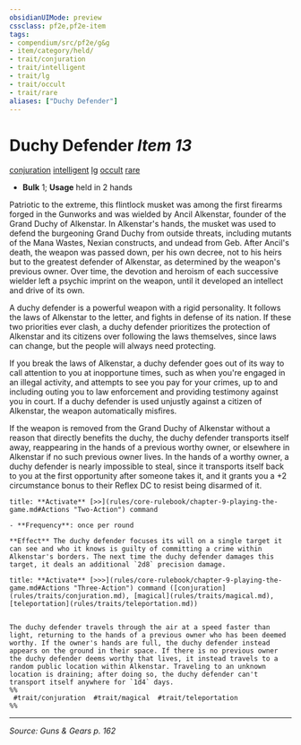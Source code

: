 ```yaml
---
obsidianUIMode: preview
cssclass: pf2e,pf2e-item
tags:
- compendium/src/pf2e/g&g
- item/category/held/
- trait/conjuration
- trait/intelligent
- trait/lg
- trait/occult
- trait/rare
aliases: ["Duchy Defender"]
---
```

# Duchy Defender *Item 13*  
[conjuration](rules/traits/conjuration.md "Conjuration School Trait")  [intelligent](rules/traits/intelligent-gmg.md "Intelligent Item Trait")  [lg](rules/traits/lg-b1.md "Lawful Good Alignment Trait")  [occult](rules/traits/occult.md "Occult Tradition Trait")  [rare](rules/traits/rare.md "Rare Rarity Trait")  

- **Bulk** 1; **Usage** held in 2 hands

Patriotic to the extreme, this flintlock musket was among the first firearms forged in the Gunworks and was wielded by Ancil Alkenstar, founder of the Grand Duchy of Alkenstar. In Alkenstar's hands, the musket was used to defend the burgeoning Grand Duchy from outside threats, including mutants of the Mana Wastes, Nexian constructs, and undead from Geb. After Ancil's death, the weapon was passed down, per his own decree, not to his heirs but to the greatest defender of Alkenstar, as determined by the weapon's previous owner. Over time, the devotion and heroism of each successive wielder left a psychic imprint on the weapon, until it developed an intellect and drive of its own.

A duchy defender is a powerful weapon with a rigid personality. It follows the laws of Alkenstar to the letter, and fights in defense of its nation. If these two priorities ever clash, a duchy defender prioritizes the protection of Alkenstar and its citizens over following the laws themselves, since laws can change, but the people will always need protecting.

If you break the laws of Alkenstar, a duchy defender goes out of its way to call attention to you at inopportune times, such as when you're engaged in an illegal activity, and attempts to see you pay for your crimes, up to and including outing you to law enforcement and providing testimony against you in court. If a duchy defender is used unjustly against a citizen of Alkenstar, the weapon automatically misfires.

If the weapon is removed from the Grand Duchy of Alkenstar without a reason that directly benefits the duchy, the duchy defender transports itself away, reappearing in the hands of a previous worthy owner, or elsewhere in Alkenstar if no such previous owner lives. In the hands of a worthy owner, a duchy defender is nearly impossible to steal, since it transports itself back to you at the first opportunity after someone takes it, and it grants you a +2 circumstance bonus to their Reflex DC to resist being disarmed of it.

```ad-embed-ability
title: **Activate** [>>](rules/core-rulebook/chapter-9-playing-the-game.md#Actions "Two-Action") command

- **Frequency**: once per round

**Effect** The duchy defender focuses its will on a single target it can see and who it knows is guilty of committing a crime within Alkenstar's borders. The next time the duchy defender damages this target, it deals an additional `2d8` precision damage.
```

```ad-embed-ability
title: **Activate** [>>>](rules/core-rulebook/chapter-9-playing-the-game.md#Actions "Three-Action") command ([conjuration](rules/traits/conjuration.md), [magical](rules/traits/magical.md), [teleportation](rules/traits/teleportation.md))


The duchy defender travels through the air at a speed faster than light, returning to the hands of a previous owner who has been deemed worthy. If the owner's hands are full, the duchy defender instead appears on the ground in their space. If there is no previous owner the duchy defender deems worthy that lives, it instead travels to a random public location within Alkenstar. Traveling to an unknown location is draining; after doing so, the duchy defender can't transport itself anywhere for `1d4` days.  
%%
 #trait/conjuration  #trait/magical  #trait/teleportation 
%%
```


---
*Source: Guns & Gears p. 162*